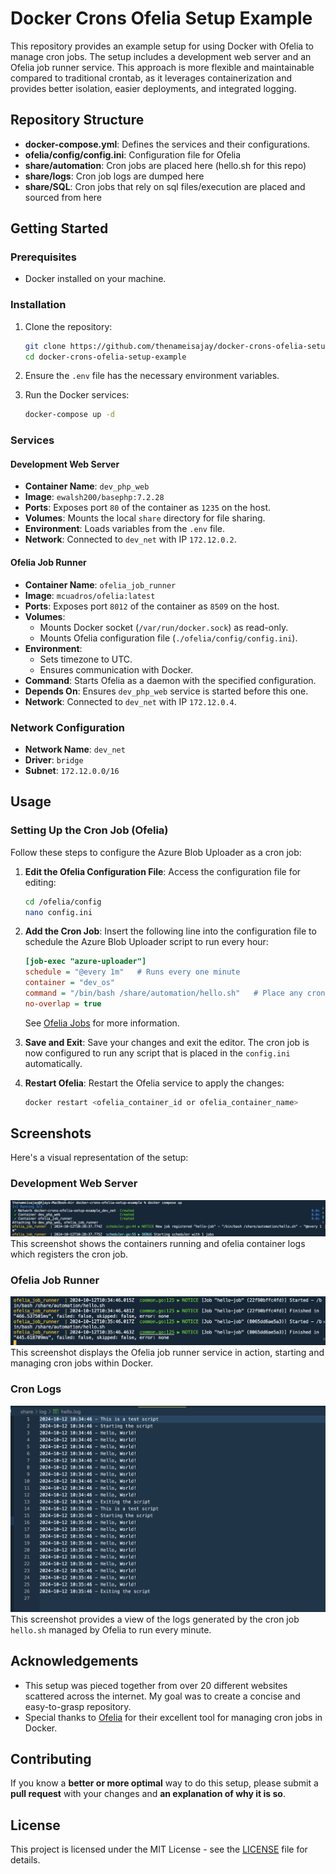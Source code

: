 # Docker Crons Ofelia Setup Example

This repository provides an example setup for using Docker with Ofelia to manage cron jobs. The setup includes a development web server and an Ofelia job runner service. This approach is more flexible and maintainable compared to traditional crontab, as it leverages containerization and provides better isolation, easier deployments, and integrated logging.

## Repository Structure

- **docker-compose.yml**: Defines the services and their configurations.
- **ofelia/config/config.ini**: Configuration file for Ofelia
- **share/automation**: Cron jobs are placed here (hello.sh for this repo)
- **share/logs**: Cron job logs are dumped here
- **share/SQL**: Cron jobs that rely on sql files/execution are placed and sourced from here

## Getting Started

### Prerequisites

- Docker installed on your machine.

### Installation

1. Clone the repository:
   ```sh
   git clone https://github.com/thenameisajay/docker-crons-ofelia-setup-example.git
   cd docker-crons-ofelia-setup-example
   ```

2. Ensure the `.env` file has the necessary environment variables.

3. Run the Docker services:
   ```sh
   docker-compose up -d
   ```

### Services

#### Development Web Server

- **Container Name**: `dev_php_web`
- **Image**: `ewalsh200/basephp:7.2.28`
- **Ports**: Exposes port `80` of the container as `1235` on the host.
- **Volumes**: Mounts the local `share` directory for file sharing.
- **Environment**: Loads variables from the `.env` file.
- **Network**: Connected to `dev_net` with IP `172.12.0.2`.

#### Ofelia Job Runner

- **Container Name**: `ofelia_job_runner`
- **Image**: `mcuadros/ofelia:latest`
- **Ports**: Exposes port `8012` of the container as `8509` on the host.
- **Volumes**: 
  - Mounts Docker socket (`/var/run/docker.sock`) as read-only.
  - Mounts Ofelia configuration file (`./ofelia/config/config.ini`).
- **Environment**: 
  - Sets timezone to UTC.
  - Ensures communication with Docker.
- **Command**: Starts Ofelia as a daemon with the specified configuration.
- **Depends On**: Ensures `dev_php_web` service is started before this one.
- **Network**: Connected to `dev_net` with IP `172.12.0.4`.

### Network Configuration

- **Network Name**: `dev_net`
- **Driver**: `bridge`
- **Subnet**: `172.12.0.0/16`

## Usage

### Setting Up the Cron Job (Ofelia)

Follow these steps to configure the Azure Blob Uploader as a cron job:

1. **Edit the Ofelia Configuration File**: Access the configuration file for editing:
   ```bash
   cd /ofelia/config
   nano config.ini
   ```

2. **Add the Cron Job**: Insert the following line into the configuration file to schedule the Azure Blob Uploader script to run every hour:
   ```ini
   [job-exec "azure-uploader"]
   schedule = "@every 1m"   # Runs every one minute
   container = "dev_os"
   command = "/bin/bash /share/automation/hello.sh"   # Place any cron job under /share/automation/*.sh and change the command & config options accordingly
   no-overlap = true
   ```

   See [Ofelia Jobs](https://github.com/mcuadros/ofelia/blob/master/docs/jobs.md) for more information.

3. **Save and Exit**: Save your changes and exit the editor. The cron job is now configured to run any script that is placed in the `config.ini` automatically.

4. **Restart Ofelia**: Restart the Ofelia service to apply the changes:
   ```bash
   docker restart <ofelia_container_id or ofelia_container_name>
   ```

## Screenshots

Here's a visual representation of the setup:

### Development Web Server

![Development Web Server](https://github.com/thenameisajay/docker-crons-ofelia-setup-example/blob/main/screenshots/ofelia-logs.png)
This screenshot shows the containers running and ofelia container logs which registers the cron job.

### Ofelia Job Runner

![Ofelia Job Runner](https://github.com/thenameisajay/docker-crons-ofelia-setup-example/blob/main/screenshots/ofelia-logs-1.png)
This screenshot displays the Ofelia job runner service in action, starting and managing cron jobs within Docker.

### Cron Logs

![Cron Logs](https://github.com/thenameisajay/docker-crons-ofelia-setup-example/blob/main/screenshots/output.png)
This screenshot provides a view of the logs generated by the cron job `hello.sh` managed by Ofelia to run every minute.




## Acknowledgements

- This setup was pieced together from over 20 different websites scattered across the internet. My goal was to create a concise and easy-to-grasp repository.
- Special thanks to [Ofelia](https://github.com/mcuadros/ofelia) for their excellent tool for managing cron jobs in Docker.

## Contributing

If you know a **better or more optimal** way to do this setup, please submit a **pull request** with your changes and **an explanation of why it is so**.

## License

This project is licensed under the MIT License - see the [LICENSE](LICENSE) file for details.





